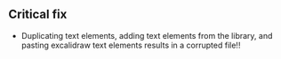 ## Critical fix
- Duplicating text elements, adding text elements from the library, and pasting excalidraw text elements results in a corrupted file!!